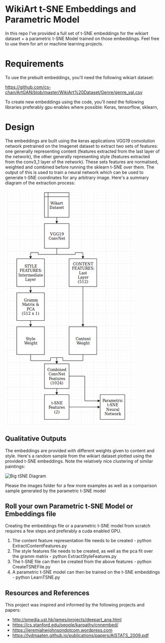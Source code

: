 # WikiArt t-SNE Embeddings and Parametric Model

In this repo I've provided a full set of t-SNE embeddings for the wikiart dataset + a parametric t-SNE Model trained on those embeddings. Feel free to use them for art or machine learning projects.

# Requirements

To use the prebuilt embeddings, you'll need the following wikiart dataset:

https://github.com/cs-chan/ArtGAN/blob/master/WikiArt%20Dataset/Genre/genre_val.csv

To create new embeddings using the code, you'll need the following libraries preferably gpu enables where possible:
Keras, tensorflow, sklearn, 

# Design

The embeddings are built using the keras applications VGG19 convolution network pretrained on the Imagenet dataset to extract two sets of features: one generally representing content (features extracted from the last layer of the network), the other generally representing style (features extracted from the conv3_1 layer of the network). 
These sets features are normalised, weighted and combined before running the sklearn t-SNE over them. The output of this is used to train a neural network which can be used to generate t-SNE coordinates for any arbitrary image. Here's a summary diagram of the extraction process:

![Architecture Overview](https://raw.githubusercontent.com/michaeldowd2/Wikiart_tSNE/master/Images/Architecture_Summary.png)


## Qualitative Outputs
The embeddings are provided with different weights given to content and style. Here's a random sample from the wikiart dataset plotted using the provided t-SNE embeddings. Note the relatively nice clustering of similar paintings:

![Big tSNE Diagram](https://raw.githubusercontent.com/michaeldowd2/Wikiart_tSNE/master/Images/Real_Parametric_TSNE_Content100_Style100_Grid20x20.jpg)

Please the images folder for a few more examples as well as a comparison sample generated by the parametric t-SNE model

## Roll your own Parametric t-SNE Model or Embeddings file
Creating the embeddings file or a parametric t-SNE model from scratch requires a few steps and preferably a cuda enabled GPU. 
1. The content feature representation file needs to be created - python ExtractContentFeatures.py
2. The style features file needs to be created, as well as the pca fit over the gramm matrix - python ExtractStyleFeatures.py
3. The t-SNE file can then be created from the above features - python CreateTSNEFile.py
4. A parametric t-SNE model can then be trained on the t-SNE embeddings - python LearnTSNE.py

## Resources and References
This project was inspired and informed by the following projects and papers:
- http://smedia.ust.hk/james/projects/deepart_ana.html
- https://cs.stanford.edu/people/karpathy/cnnembed/
- https://jeremiahwjohnsondotcom.wordpress.com
- https://lvdmaaten.github.io/publications/papers/AISTATS_2009.pdf

